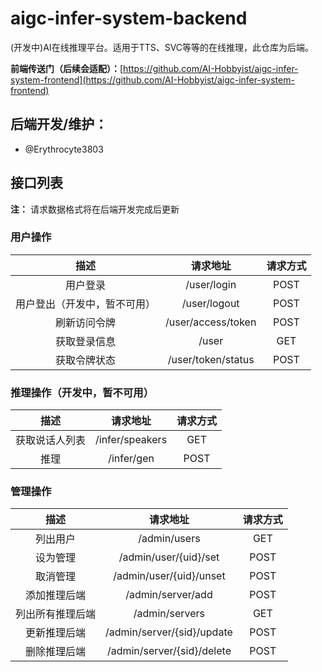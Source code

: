 # aigc-infer-system-backend
(开发中)AI在线推理平台。适用于TTS、SVC等等的在线推理，此仓库为后端。

**前端传送门（后续会适配）：**[https://github.com/AI-Hobbyist/aigc-infer-system-frontend](https://github.com/AI-Hobbyist/aigc-infer-system-frontend)

<!-- **后端开发/维护：**[红血球AE3803](https://github.com/Erythrocyte3803) -->
## 后端开发/维护：
 - @Erythrocyte3803

## 接口列表

**注：** 请求数据格式将在后端开发完成后更新

### 用户操作

|     描述     |  请求地址   | 请求方式 |
| :----------: | :---------: | :------: |
|   用户登录   | /user/login |   POST   |
|   用户登出（开发中，暂不可用）   | /user/logout |   POST   |
|   刷新访问令牌   | /user/access/token |   POST   |
| 获取登录信息 |    /user    |   GET    |
|   获取令牌状态   | /user/token/status |   POST   |

### 推理操作（开发中，暂不可用）

|      描述      |    请求地址     | 请求方式 |
| :------------: | :-------------: | :------: |
| 获取说话人列表 | /infer/speakers |   GET    |
|  推理  |   /infer/gen    |   POST   |

### 管理操作

|       描述       |          请求地址          | 请求方式 |
| :--------------: | :------------------------: | :------: |
|     列出用户     |        /admin/users        |   GET    |
|     设为管理     |   /admin/user/{uid}/set    |   POST   |
|     取消管理     |  /admin/user/{uid}/unset   |   POST   |
|   添加推理后端   |     /admin/server/add      |   POST   |
| 列出所有推理后端 |       /admin/servers       |   GET    |
|   更新推理后端   | /admin/server/{sid}/update |   POST   |
|   删除推理后端   | /admin/server/{sid}/delete |   POST   |
